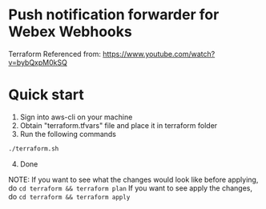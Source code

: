 # Push notification forwarder for Webex Webhooks
Terraform Referenced from: https://www.youtube.com/watch?v=bybQxpM0kSQ

# Quick start
1. Sign into aws-cli on your machine
2. Obtain "terraform.tfvars" file and place it in terraform folder
3. Run the following commands
``` BASH
./terraform.sh
```
4. Done

NOTE:
If you want to see what the changes would look like before applying, do `cd terraform && terraform plan`
If you want to see apply the changes, do `cd terraform && terraform apply`